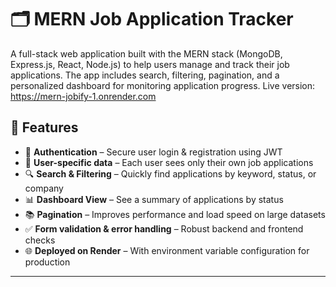 # 🗂️ MERN Job Application Tracker

A full-stack web application built with the MERN stack (MongoDB, Express.js, React, Node.js) to help users manage and track their job applications. The app includes search, filtering, pagination, and a personalized dashboard for monitoring application progress. Live version: https://mern-jobify-1.onrender.com

## 🚀 Features

- 🔐 **Authentication** – Secure user login & registration using JWT
- 📄 **User-specific data** – Each user sees only their own job applications
- 🔍 **Search & Filtering** – Quickly find applications by keyword, status, or company
- 📊 **Dashboard View** – See a summary of applications by status
- 📚 **Pagination** – Improves performance and load speed on large datasets
- ✅ **Form validation & error handling** – Robust backend and frontend checks
- 🌐 **Deployed on Render** – With environment variable configuration for production

---

